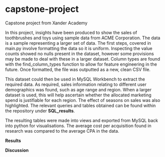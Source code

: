 # capstone-project
Capstone project from Xander Academy

In this project, insights have been produced to show the sales of toothbrushes and toys using sample data from ACME Corporation.
The data is a sample representing a larger set of data. The first steps, covered in main.py involve formatting the data so it is uniform.
Inspecting the value counts showed no nulls present in the dataset, however some provisions may be made to deal with these in a larger dataset.
Column types are found with the find_column_types function to allow for feature engineering in the future.
Once formatted, the file was outputted as a new, clean CSV file.

This dataset could then be used in MySQL Workbench to extract the required data. As required, sales information relating to different
user demographics was found, such as age range and region. When a larger dataset is used, this will help ascertain whether the allocated marketing spend is justifiable for each region.
The effect of seasons on sales was also highlighted. The relevant queries and tables obtained can be found within the repository under **SQL_results**.

The resulting tables were made into views and exported from MySQL back into python for visualisations.
The average cost per acquisition found in research was compared to the average CPA in the data.

**Results**

**Discussion**
